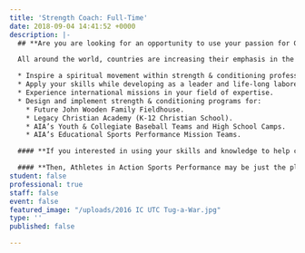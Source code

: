 ```yaml
---
title: 'Strength Coach: Full-Time'
date: 2018-09-04 14:41:52 +0000
description: |-
  ## **Are you are looking for an opportunity to use your passion for God, love of sports, and your gifts and abilities as a _Strength Coach_ to serve the Lord in a cutting edge ministry?**

  All around the world, countries are increasing their emphasis in the disciplines of Strength & Conditioning. Yet AIA Sports Performance brings a different perspective on how we approach the practice and profession.

  * Inspire a spiritual movement within strength & conditioning professionals.
  * Apply your skills while developing as a leader and life-long laborer for Christ.
  * Experience international missions in your field of expertise.
  * Design and implement strength & conditioning programs for:
    * Future John Wooden Family Fieldhouse.
    * Legacy Christian Academy (K-12 Christian School).
    * AIA’s Youth & Collegiate Baseball Teams and High School Camps.
    * AIA’s Educational Sports Performance Mission Teams.

  #### **If you interested in using your skills and knowledge to help change the world by sharing the love of Jesus Christ through Strength & Conditioning...**

  #### **Then, Athletes in Action Sports Performance may be just the place for you!**
student: false
professional: true
staff: false
event: false
featured_image: "/uploads/2016 IC UTC Tug-a-War.jpg"
type: ''
published: false

---
```

